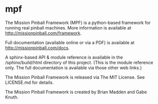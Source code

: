 mpf
===

The Mission Pinball Framework (MPF) is a python-based framework for running real
pinball machines. More information is available at
http://missionpinball.com/framework.

Full documentation (available online or via a PDF) is available at
http://missionpinball.com/docs.

A sphinx-based API & module reference is available in the /sphinx/build/html
directory of this project. (This is the module reference only. The full
documentation is available via those other web links.)

The Mission Pinball Framework is released via The MIT License. See LICENSE.md
for details.

The Mission Pinball Framework is created by Brian Madden and Gabe Knuth.

